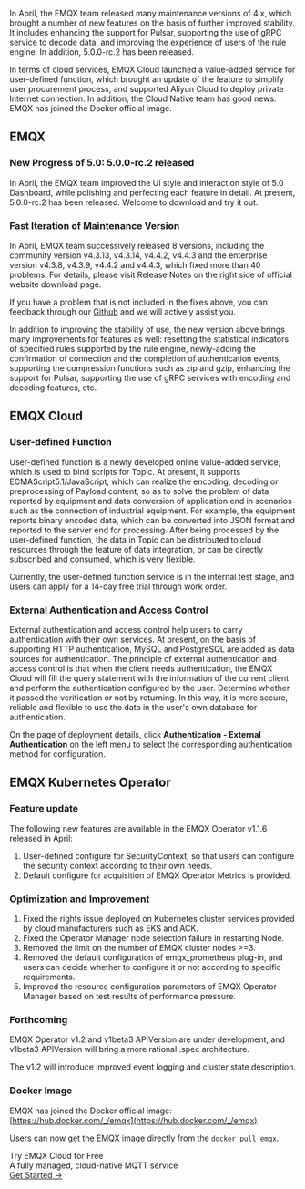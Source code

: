 In April, the EMQX team released many maintenance versions of 4.x, which brought a number of new features on the basis of further improved stability. It includes enhancing the support for Pulsar, supporting the use of gRPC service to decode data, and improving the experience of users of the rule engine. In addition, 5.0.0-rc.2 has been released.

In terms of cloud services, EMQX Cloud launched a value-added service for user-defined function, which brought an update of the feature to simplify user procurement process, and supported Aliyun Cloud to deploy private Internet connection. In addition, the Cloud Native team has good news: EMQX has joined the Docker official image.

## EMQX

### New Progress of 5.0: 5.0.0-rc.2 released

In April, the EMQX team improved the UI style and interaction style of 5.0 Dashboard, while polishing and perfecting each feature in detail. At present, 5.0.0-rc.2 has been released. Welcome to download and try it out.

### Fast Iteration of Maintenance Version

In April, EMQX team successively released 8 versions, including the community version v4.3.13, v4.3.14, v4.4.2, v4.4.3 and the enterprise version v4.3.8, v4.3.9, v4.4.2 and v4.4.3, which fixed more than 40 problems. For details, please visit Release Notes on the right side of official website download page.

If you have a problem that is not included in the fixes above, you can feedback through our [Github](https://github.com/emqx/emqx/issues) and we will actively assist you.

In addition to improving the stability of use, the new version above brings many improvements for features as well: resetting the statistical indicators of specified rules supported by the rule engine, newly-adding the confirmation of connection and the completion of authentication events, supporting the compression functions such as zip and gzip, enhancing the support for Pulsar, supporting the use of gRPC services with encoding and decoding features, etc.

## EMQX Cloud

### User-defined Function

User-defined function is a newly developed online value-added service, which is used to bind scripts for Topic. At present, it supports ECMAScript5.1/JavaScript, which can realize the encoding, decoding or preprocessing of Payload content, so as to solve the problem of data reported by equipment and data conversion of application end in scenarios such as the connection of industrial equipment. For example, the equipment reports binary encoded data, which can be converted into JSON format and reported to the server end for processing. After being processed by the user-defined function, the data in Topic can be distributed to cloud resources through the feature of data integration, or can be directly subscribed and consumed, which is very flexible.

Currently, the user-defined function service is in the internal test stage, and users can apply for a 14-day free trial through work order.

### External Authentication and Access Control

External authentication and access control help users to carry authentication with their own services. At present, on the basis of supporting HTTP authentication, MySQL and PostgreSQL are added as data sources for authentication. The principle of external authentication and access control is that when the client needs authentication, the EMQX Cloud will fill the query statement with the information of the current client and perform the authentication configured by the user. Determine whether it passed the verification or not by returning. In this way, it is more secure, reliable and flexible to use the data in the user's own database for authentication.

On the page of deployment details, click **Authentication - External Authentication** on the left menu to select the corresponding authentication method for configuration.

## EMQX Kubernetes Operator

### Feature update

The following new features are available in the EMQX Operator v1.1.6 released in April:

1. User-defined configure for SecurityContext, so that users can configure the security context according to their own needs.
2. Default configure for acquisition of EMQX Operator Metrics is provided.

### Optimization and Improvement

1. Fixed the rights issue deployed on Kubernetes cluster services provided by cloud manufacturers such as EKS and ACK.
2. Fixed the Operator Manager node selection failure in restarting Node.
3. Removed the limit on the number of EMQX cluster nodes >=3.
4. Removed the default configuration of emqx_prometheus plug-in, and users can decide whether to configure it or not according to specific requirements.
5. Improved the resource configuration parameters of EMQX Operator Manager based on test results of performance pressure.

### Forthcoming

EMQX Operator v1.2 and v1beta3 APIVersion are under development, and v1beta3 APIVersion will bring a more rational .spec architecture.

The v1.2 will introduce improved event logging and cluster state description.

### Docker Image

EMQX has joined the Docker official image: [https://hub.docker.com/_/emqx](https://hub.docker.com/_/emqx)

Users can now get the EMQX image directly from the `docker pull emqx`.


<section class="promotion">
    <div>
        Try EMQX Cloud for Free
        <div class="is-size-14 is-text-normal has-text-weight-normal">A fully managed, cloud-native MQTT service</div>
    </div>
    <a href="https://accounts.emqx.com/signup?continue=https://cloud-intl.emqx.com/console/deployments/0?oper=new" class="button is-gradient px-5">Get Started →</a>
</section>
